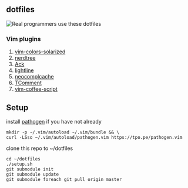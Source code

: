 ## dotfiles

![Real programmers use these dotfiles](http://imgs.xkcd.com/comics/real_programmers.png)

### Vim plugins


1. [vim-colors-solarized](https://github.com/altercation/vim-colors-solarized)
2. [nerdtree](https://github.com/scrooloose/nerdtree)
3. [Ack](https://github.com/mileszs/ack.vim)
4. [lightline](https://github.com/itchyny/lightline.vim)
5. [neocomplcache](https://github.com/Shougo/neocomplcache.vim)
6. [TComment](https://github.com/tomtom/tcomment_vim)
7. [vim-coffee-script](https://github.com/kchmck/vim-coffee-script.git)


## Setup

install [pathogen](https://github.com/tpope/vim-pathogen) if you have not already

    mkdir -p ~/.vim/autoload ~/.vim/bundle && \
    curl -LSso ~/.vim/autoload/pathogen.vim https://tpo.pe/pathogen.vim

clone this repo to ~/dotfiles

    cd ~/dotfiles
    ./setup.sh
    git submodule init
    git submodule update
    git submodule foreach git pull origin master
